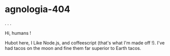 # agnologia-404
.
.
.

Hi, humans !

Hubot here, I Like Node.js, and coffeescript (that's what I'm made off !).
I've had tacos on the moon and fine them far superior to Earth tacos.
